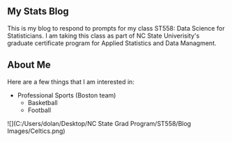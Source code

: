 ## My Stats Blog
This is my blog to respond to prompts for my class ST558: Data Science for Statisticians. I am taking this class as part of NC State Univerisity's graduate certificate program for Applied Statistics and Data Managment.

## About Me
Here are a few things that I am interested in:
* Professional Sports (Boston team)  
    + Basketball
    + Football

![](C:/Users/dolan/Desktop/NC State Grad Program/ST558/Blog Images/Celtics.png)
